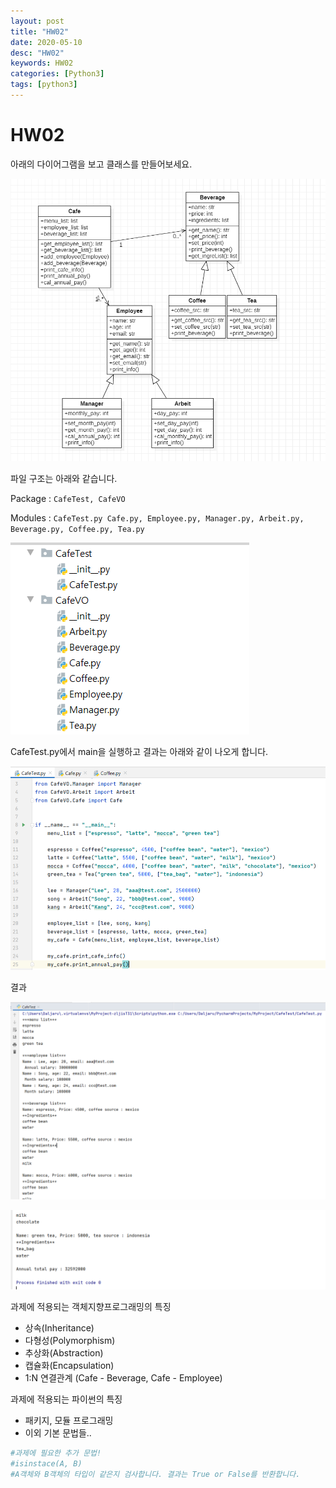 ```yaml
---
layout: post
title: "HW02"
date: 2020-05-10
desc: "HW02"
keywords: HW02
categories: [Python3]
tags: [python3]
---
```


# HW02

아래의 다이어그램을 보고 클래스를 만들어보세요.

![quiz2_diagram](/static/assets/img/blog/python3/QuizImages/quiz2_diagram1.png)

파일 구조는 아래와 같습니다. 

Package : `CafeTest, CafeVO`

Modules : `CafeTest.py Cafe.py, Employee.py, Manager.py, Arbeit.py, Beverage.py, Coffee.py, Tea.py`

![quiz2_filetree](/static/assets/img/blog/python3/QuizImages/quiz2_filetree.png)


CafeTest.py에서 main을 실행하고 
결과는 아래와 같이 나오게 합니다. 

![quiz2_test](/static/assets/img/blog/python3/QuizImages/quiz2_test.png)

결과

![quiz2_result](/static/assets/img/blog/python3/QuizImages/quiz2_result.png)

![quiz2_result2](/static/assets/img/blog/python3/QuizImages/quiz2_result2.png)




과제에 적용되는 객체지향프로그래밍의 특징
* 상속(Inheritance)
* 다형성(Polymorphism)
* 추상화(Abstraction)
* 캡슐화(Encapsulation)
* 1:N 연결관계 (Cafe - Beverage,  Cafe - Employee)
  
과제에 적용되는 파이썬의 특징
* 패키지, 모듈 프로그래밍
* 이외 기본 문법들..


~~~python
#과제에 필요한 추가 문법!
#isinstace(A, B)
#A객체와 B객체의 타입이 같은지 검사합니다. 결과는 True or False를 반환합니다. 
~~~